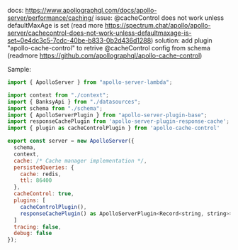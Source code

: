 docs: https://www.apollographql.com/docs/apollo-server/performance/caching/
issue: @cacheControl does not work unless defaultMaxAge is set (read more https://spectrum.chat/apollo/apollo-server/cachecontrol-does-not-work-unless-defaultmaxage-is-set~0e4dc3c5-7cdc-40be-b833-0b2d436d1288)
solution: add plugin "apollo-cache-control" to retrive @cacheControl config from schema (readmore https://github.com/apollographql/apollo-cache-control)

Sample:
```js
import { ApolloServer } from "apollo-server-lambda";

import context from "./context";
import { BanksyApi } from "./datasources";
import schema from "./schema";
import { ApolloServerPlugin } from "apollo-server-plugin-base";
import responseCachePlugin from 'apollo-server-plugin-response-cache';
import { plugin as cacheControlPlugin } from 'apollo-cache-control'

export const server = new ApolloServer({
  schema,
  context,
  cache: /* Cache manager implementation */,
  persistedQueries: {
    cache: redis,
    ttl: 86400
  },
  cacheControl: true,
  plugins: [
    cacheControlPlugin(),
    responseCachePlugin() as ApolloServerPlugin<Record<string, string>>,
  ]
  tracing: false,
  debug: false
});

```

